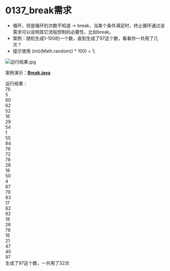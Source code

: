 # 0137_break需求

- 循环，但是循环的次数不知道 → break，当某个条件满足时，终止循环通过该需求可以说明其它流程控制的必要性，比如break。
- 案例：随机生成1-100的一个数，直到生成了97这个数，看看你一共用了几次？
- 提示使用 (int)(Math.random() * 100) + 1;

![运行结果.jpg](https://www.notion.so/image/https%3A%2F%2Fprod-files-secure.s3.us-west-2.amazonaws.com%2F4b165318-6383-451c-8845-110b786c9f0a%2Fb8edc9cb-21eb-4547-a683-27c76e4ad619%2F%25E8%25BF%2590%25E8%25A1%258C%25E7%25BB%2593%25E6%259E%259C.jpg?table=block&id=d62d09ae-a322-434c-9a39-d1053c6a0498&t=d62d09ae-a322-434c-9a39-d1053c6a0498)

案例演示：**[Break.java](https://github.com/dnx00/Notes_on_the_Course_of_Han_Shunping_Gradually_Learning_Java/blob/main/Chapter05_%E7%A8%8B%E5%BA%8F%E6%8E%A7%E5%88%B6%E7%BB%93%E6%9E%84/0137_break%E9%9C%80%E6%B1%82/Break.java)**

运行结果：  
76  
5  
60  
62  
52  
16  
29  
54  
1  
55  
84  
76  
72  
78  
28  
18  
50  
4  
67  
79  
83  
17  
82  
92  
18  
26  
78  
16  
21  
47  
40  
97  
生成了97这个数，一共用了32次  
